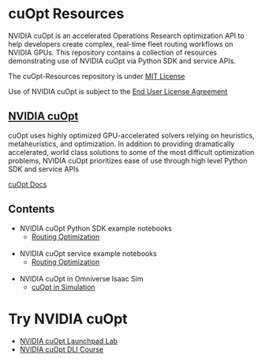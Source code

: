 # cuOpt Resources
NVIDIA cuOpt is an accelerated Operations Research optimization API to help developers create complex, real-time fleet routing workflows on NVIDIA GPUs.
This repository contains a collection of resources demonstrating use of NVIDIA cuOpt via Python SDK and service APIs. 


The cuOpt-Resources repository is under [MIT License](LICENSE.md)

Use of NVIDIA cuOpt is subject to the [End User License Agreement](https://docs.nvidia.com/cuopt/pdfs/NVIDIA-cuOpt-EULA.pdf)



## [NVIDIA cuOpt](https://developer.nvidia.com/cuopt-logistics-optimization)

cuOpt uses highly optimized GPU-accelerated solvers relying on heuristics, metaheuristics, and optimization. In addition to providing dramatically accelerated, world class solutions to some of the most difficult optimization problems, NVIDIA cuOpt prioritizes ease of use through high level Python SDK and service APIs

 [cuOpt Docs](https://docs.nvidia.com/cuopt/user-guide/overview.html)

## Contents
* NVIDIA cuOpt Python SDK example notebooks
  * [Routing Optimization](notebooks/routing/python)
<br><br>
* NVIDIA cuOpt service example notebooks
  * [Routing Optimization](notebooks/routing/microservice) 
<br><br>
* NVIDIA cuOpt in Omniverse Isaac Sim
  * [cuOpt in Simulation](cuopt-isaacsim/) 


# Try NVIDIA cuOpt
- [NVIDIA cuOpt Launchpad Lab](https://www.nvidia.com/en-us/launchpad/ai/get-started-with-cuopt/)
- [NVIDIA cuOpt DLI Course](https://courses.nvidia.com/courses/course-v1:DLI+T-FX-05+V1/)
